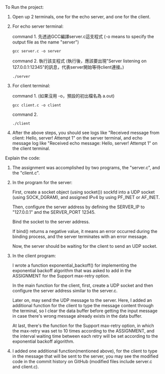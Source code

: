 To Run the project:

1. Open up 2 terminals, one for the echo server, and one for the client.
  
2. For echo server terminal:
   
   command 1. 先透過GCC編譯server.c這支程式 (-o means to specify the output file as the name "server")

       gcc server.c -o server
   
    command 2. 執行該支程式 (執行後，應該要出現"Server listening on 127.0.0.1:12345"的訊息，代表server開始等待client連接。)
   
       ./server 
   
3. For client terminal:
   
   command 1. (如果沒用 -o，預設的初出檔名為 a.out)

       gcc client.c -o client  
   
   command 2.

       ./client
   
5. After the above steps, you should see logs like "Received message from client: Hello, server! Attempt 1" on the server terminal, and echo message log like "Received echo message: Hello, server! Attempt 1" on the client terminal.


Explain the code:

1. The assignment was accomplished by two programs, the "server.c", and the "client.c".

2. In the program for the server:

   First, create a socket object (using socket()) sockfd into a UDP socket (using SOCK_DGRAM), and assigned IPv4 by using PF_INET or AF_INET.

   Then, configure the server address by defining the SERVER_IP to "127.0.0.1" and the SERVER_PORT 12345.

   Bind the socket to the server address.

   If bind() returns a negative value, it means an error occurred during the binding process, and the server terminates with an error message.

   Now, the server should be waiting for the client to send an UDP socket.

3. In the client program:

   I wrote a function exponential_backoff() for implementing the exponential backoff algorithm that was asked to add in the ASSIGNMENT for the Support max-retry option.

   In the main function for the client, first, create a UDP socket and then configure the server address similar to the server.c.

   Later on, may send the UDP message to the server. Here, I added an additional function for the client to type the message content through the terminal, so I clear the data buffer before getting the input message in case there's wrong message already exists in the data buffer.

   At last, there's the function for the Support max-retry option, in which the max-retry was set to 10 times according to the ASSIGNMENT, and the interval waiting time between each retry will be set according to the exponential backoff algorithm.

4. I added one additional function(mentioned above), for the client to type in the message that will be sent to the server, you may see the modified code in the commit history on GitHub (modified files include server.c and client.c).
